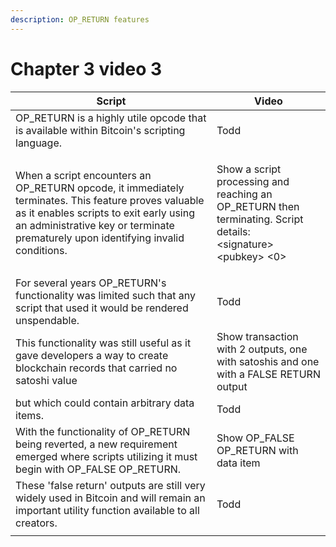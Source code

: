 ```yaml
---
description: OP_RETURN features
---
```


# Chapter 3 video 3

| Script                                                                                                                                                                                                                               | Video                                                                                                                                                                                                                                                                                                                              |
| ------------------------------------------------------------------------------------------------------------------------------------------------------------------------------------------------------------------------------------ | ---------------------------------------------------------------------------------------------------------------------------------------------------------------------------------------------------------------------------------------------------------------------------------------------------------------------------------- |
| OP\_RETURN is a highly utile opcode that is available within Bitcoin's scripting language.                                                                                                                                           | Todd                                                                                                                                                                                                                                                                                                                               |
| When a script encounters an OP\_RETURN opcode, it immediately terminates. This feature proves valuable as it enables scripts to exit early using an administrative key or terminate prematurely upon identifying invalid conditions. | <p>Show a script processing and reaching an OP_RETURN then terminating. Script details:<br>&#x3C;signature> &#x3C;pubkey> &#x3C;0> || OP_NOTIF OP_DUP OP_HASH160 &#x3C;hash> OP_EQUAL OP_CHECKSIG <mark style="color:red;">OP_RETURN</mark> OP_ELSE 2 &#x3C;pubkey1> &#x3C;pubkey2> &#x3C;pubkey3> 3 OP_CHECKMULTISIG OP_ENDIF</p> |
| For several years OP\_RETURN's functionality was limited such that any script that used it would be rendered unspendable.                                                                                                            | Todd                                                                                                                                                                                                                                                                                                                               |
| This functionality was still useful as it gave developers a way to create blockchain records that carried no satoshi value                                                                                                           | Show transaction with 2 outputs, one with satoshis and one with a FALSE RETURN output                                                                                                                                                                                                                                              |
| but which could contain arbitrary data items.                                                                                                                                                                                        | Todd                                                                                                                                                                                                                                                                                                                               |
| With the functionality of OP\_RETURN being reverted, a new requirement emerged where scripts utilizing it must begin with OP\_FALSE OP\_RETURN.                                                                                      | Show OP\_FALSE OP\_RETURN with data item                                                                                                                                                                                                                                                                                           |
| These 'false return' outputs are still very widely used in Bitcoin and will remain an important utility function available to all creators.                                                                                          | Todd                                                                                                                                                                                                                                                                                                                               |
|                                                                                                                                                                                                                                      |                                                                                                                                                                                                                                                                                                                                    |
